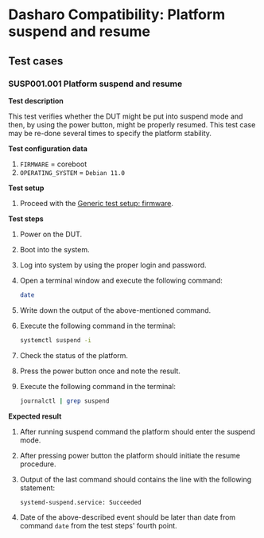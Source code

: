 # Dasharo Compatibility: Platform suspend and resume

## Test cases

### SUSP001.001 Platform suspend and resume

**Test description**

This test verifies whether the DUT might be put into suspend mode and then, by
using the power button, might be properly resumed. This test case may be
re-done several times to specify the platform stability.

**Test configuration data**

1. `FIRMWARE` = coreboot
1. `OPERATING_SYSTEM` = `Debian 11.0`

**Test setup**

1. Proceed with the
    [Generic test setup: firmware](../../generic-test-setup#firmware).

**Test steps**

1. Power on the DUT.
1. Boot into the system.
1. Log into system by using the proper login and password.
1. Open a terminal window and execute the following command:

    ```bash
    date
    ```

1. Write down the output of the above-mentioned command.
1. Execute the following command in the terminal:

    ```bash
    systemctl suspend -i
    ```

1. Check the status of the platform.
1. Press the power button once and note the result.
1. Execute the following command in the terminal:

    ```bash
    journalctl | grep suspend
    ```

**Expected result**

1. After running suspend command the platform should enter the suspend mode.
1. After pressing power button the platform should initiate the resume
    procedure.
1. Output of the last command should contains the line with the following
    statement:

    ```bash
    systemd-suspend.service: Succeeded
    ```

1. Date of the above-described event should be later than date from
    command `date` from the test steps' fourth point.
